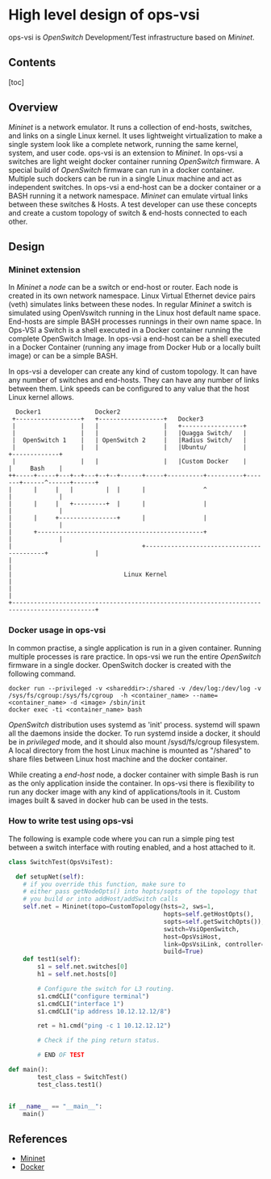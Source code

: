 # High level design of ops-vsi
ops-vsi is *OpenSwitch* Development/Test infrastructure based on *Mininet*.

## Contents
[toc]

## Overview
*Mininet* is a network emulator. It runs a collection of end-hosts, switches, and links on a single Linux kernel. It uses lightweight virtualization to make a single system look like a complete network, running the same kernel, system, and user code. ops-vsi is an extension to *Mininet*. In ops-vsi a switches are light weight docker container running *OpenSwitch* firmware. A special build of *OpenSwitch* firmware can run in a docker container. Multiple such dockers can be run in a single Linux machine and act as independent switches. In ops-vsi a end-host can be a docker container or a BASH running it a network namespace. *Mininet* can emulate virtual links between these switches & Hosts. A test developer can use these concepts and create a custom topology of switch & end-hosts connected to each other.

## Design

### Mininet extension
In *Mininet* a *node* can be a switch or end-host or router. Each node is created in its own network namespace. Linux Virtual Ethernet device pairs (veth) simulates links between these nodes. In regular *Mininet* a switch is simulated using OpenVswitch running in the Linux host default name space. End-hosts are simple BASH processes runnings in their own name space. In Ops-VSI a Switch is a shell executed in a Docker container running the complete OpenSwitch Image. In ops-vsi a end-host can be a shell executed in a Docker Container (running any image from Docker Hub or a locally built image) or can be a simple BASH.

In ops-vsi a developer can create any kind of custom topology. It can have any number of switches and end-hosts. They can have any number of links between them. Link speeds can be configured to any value that the host Linux kernel allows.
```
  Docker1               Docker2
 +------------------+   +------------------+   Docker3
 |                  |   |                  |   +-----------------+
 |                  |   |                  |   |Quagga Switch/   |
 |  OpenSwitch 1    |   | OpenSwitch 2     |   |Radius Switch/   |
 |                  |   |                  |   |Ubuntu/          |       +-------------+
 |                  |   |                  |   |Custom Docker    |       |     Bash    |
++-----+-----+---+--+---+--+--+------+-----+----------+----------+-------+------^------+------+
|      |     |   |         |  |      |                ^                         |             |
|      |     |   +---------+  |      |                |                         |             |
|      |     +----------------+      |                |                         |             |
|      +----------------------------------------------+                         |             |
|                                    +------------------------------------------+             |
|                                                                                             |
|                               Linux Kernel                                                  |
|                                                                                             |
+---------------------------------------------------------------------------------------------+
```

### Docker usage in ops-vsi
In common practise, a single application is run in a given container. Running multiple processes is rare practice. In ops-vsi we run the entire *OpenSwitch* firmware in a single docker.
OpenSwitch docker is created with the following command.
```
docker run --privileged -v <shareddir>:/shared -v /dev/log:/dev/log -v /sys/fs/cgroup:/sys/fs/cgroup  -h <container_name> --name= <container_name> -d <image> /sbin/init
docker exec -ti <container_name> bash
```
*OpenSwitch* distribution uses systemd as 'init' process. systemd will spawn all the daemons inside the docker. To run systemd inside a docker, it should be in *privileged* mode, and it should also mount /sysd/fs/cgroup filesystem.
A local directory from the host Linux machine is mounted as "/shared" to share files between Linux host machine and the docker container.

While creating a *end-host* node, a docker container with simple Bash is run as the only application inside the container. In ops-vsi there is flexibility to run any docker image with any kind of applications/tools in it. Custom images built & saved in docker hub can be used in the tests.

### How to write test using ops-vsi
The following is example code where you can run a simple ping test between a switch interface with routing enabled, and a host attached to it.
```python
class SwitchTest(OpsVsiTest):

  def setupNet(self):
    # if you override this function, make sure to
    # either pass getNodeOpts() into hopts/sopts of the topology that
    # you build or into addHost/addSwitch calls
    self.net = Mininet(topo=CustomTopology(hsts=2, sws=1,
                                           hopts=self.getHostOpts(),
                                           sopts=self.getSwitchOpts()),
                                           switch=VsiOpenSwitch,
                                           host=OpsVsiHost,
                                           link=OpsVsiLink, controller=None,
                                           build=True)
    def test1(self):
        s1 = self.net.switches[0]
        h1 = self.net.hosts[0]

        # Configure the switch for L3 routing.
        s1.cmdCLI("configure terminal")
        s1.cmdCLI("interface 1")
        s1.cmdCLI("ip address 10.12.12.12/8")

        ret = h1.cmd("ping -c 1 10.12.12.12")

        # Check if the ping return status.

        # END OF TEST

def main():
        test_class = SwitchTest()
        test_class.test1()


if __name__ == "__main__":
    main()
```
## References
* [Mininet](http://mininet.org)
* [Docker](https://www.docker.com)
